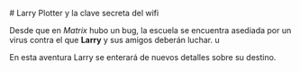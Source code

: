 \# Larry Plotter y la clave secreta del wifi

 

Desde que en *Matrix* hubo un bug, la escuela se encuentra asediada por un virus contra el que **Larry** y sus amigos deberán luchar. u



En esta aventura Larry se enterará de nuevos detalles sobre su destino.